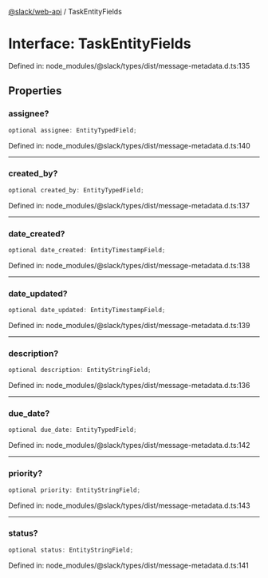 [@slack/web-api](../index.md) / TaskEntityFields

# Interface: TaskEntityFields

Defined in: node\_modules/@slack/types/dist/message-metadata.d.ts:135

## Properties

### assignee?

```ts
optional assignee: EntityTypedField;
```

Defined in: node\_modules/@slack/types/dist/message-metadata.d.ts:140

***

### created\_by?

```ts
optional created_by: EntityTypedField;
```

Defined in: node\_modules/@slack/types/dist/message-metadata.d.ts:137

***

### date\_created?

```ts
optional date_created: EntityTimestampField;
```

Defined in: node\_modules/@slack/types/dist/message-metadata.d.ts:138

***

### date\_updated?

```ts
optional date_updated: EntityTimestampField;
```

Defined in: node\_modules/@slack/types/dist/message-metadata.d.ts:139

***

### description?

```ts
optional description: EntityStringField;
```

Defined in: node\_modules/@slack/types/dist/message-metadata.d.ts:136

***

### due\_date?

```ts
optional due_date: EntityTypedField;
```

Defined in: node\_modules/@slack/types/dist/message-metadata.d.ts:142

***

### priority?

```ts
optional priority: EntityStringField;
```

Defined in: node\_modules/@slack/types/dist/message-metadata.d.ts:143

***

### status?

```ts
optional status: EntityStringField;
```

Defined in: node\_modules/@slack/types/dist/message-metadata.d.ts:141
